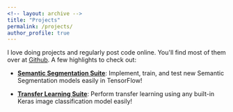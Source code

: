 ```yaml
---
<!-- layout: archive -->
title: "Projects"
permalink: /projects/
author_profile: true
---
```

I love doing projects and regularly post code online. You'll find most of them over at [Github](github.com/GeorgeSeif). A few highlights to check out:

* [**Semantic Segmentation Suite**](github.com/GeorgeSeif/Semantic-Segmentation-Suite): Implement, train, and test new Semantic Segmentation models easily in TensorFlow!

* [**Transfer Learning Suite**](github.com/GeorgeSeif/Transfer-Learning-Suite): Perform transfer learning using any built-in Keras image classification model easily!
